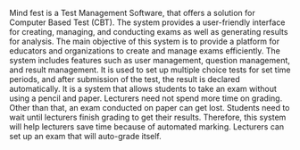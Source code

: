 Mind fest is a Test Management Software, that offers a solution for Computer Based Test (CBT). The system provides a user-friendly interface for creating, managing, and conducting exams as well as generating results for analysis. The main objective of this system is to provide a platform for educators and organizations to create and manage exams efficiently. The system includes features such as user management, question management, and result management. It is used to set up multiple choice tests for set time periods, and after submission of the test, the result is declared automatically. It is a system that allows students to take an exam without using a pencil and paper. Lecturers need not spend more time on grading. Other than that, an exam conducted on paper can get lost. Students need to wait until lecturers finish grading to get their results. Therefore, this system will help lecturers save time because of automated marking. Lecturers can set up an exam that will auto-grade itself.
